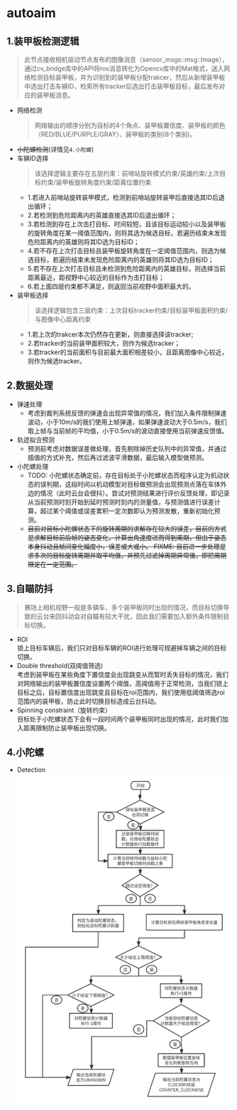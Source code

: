 # autoaim
## 1.装甲板检测逻辑
> 此节点接收相机驱动节点发布的图像消息（sensor_msgs::msg::Image），通过cv_bridge库中的API将ros消息转化为Opencv库中的Mat格式，送入网络检测目标装甲板，并为识别到的装甲板分配trakcer，然后从新增装甲板中选出打击车辆ID，检索所有tracker后选出打击装甲板目标，最后发布对应的装甲板消息。
- 网络检测
    > 网络输出的顺序分别为目标的4个角点、装甲板置信度、装甲板的颜色（RED/BLUE/PURPLE/GRAY）、装甲板的类别(8个类别)。
- ~~小陀螺检测~~(详情见`4.小陀螺`)
- 车辆ID选择
    > 该选择逻辑主要存在五层约束：前哨站旋转模式约束/英雄约束/上次目标约束/装甲板旋转角度约束/距离位置约束
    - 1.若进入前哨站旋转装甲模式，检测到前哨站旋转装甲后直接选其ID后退出循环；
    - 2.若检测到危险距离内的英雄直接选其ID后退出循环；
    - 3.若检测到存在上次击打目标、时间较短，且该目标运动较小以及装甲板的旋转角度在某一阈值范围内，则将其选为候选目标，若遍历结束未发现危险距离内的英雄则将其ID选为目标ID；
    - 4.若不存在上次打击目标且装甲板旋转角度在一定阈值范围内，则选为候选目标，若遍历结束未发现危险距离内的英雄则将其ID选为目标ID；
    - 5.若不存在上次打击目标且未检测到危险距离内的英雄目标，则选择当前距离最近，距视野中心较近的目标作为击打目标；
    - 6.若上面四层约束都不满足，则返回当前视野中面积最大的。
- 装甲板选择
    > 该选择逻辑包含三层约束：上次目标tracker约束/目标装甲板面积约束/与图像中心距离约束
    - 1.若上次的trakcer本次仍然存在更新，则直接选择该tracker; 
    - 2.若tracker的当前装甲面积较大，则作为候选tracker； 
    - 3.若tracker的当前面积与目前最大面积相差较小，且距离图像中心较近，则作为候选tracker。

## 2.数据处理
- 弹速处理
    - 考虑到裁判系统反馈的弹速会出现异常值的情况，我们加入条件限制弹速波动，小于10m/s的我们使用上帧弹速，如果弹速波动大于0.5m/s，我们取上帧与当前帧的平均值，小于0.5m/s的波动直接使用当前弹速反馈值。
- 轨迹拟合预测 
    - 预测前考虑对数据误差做处理，首先剔除掉历史队列中的异常值，并通过插值的方式补充，然后再过滤波平滑数据，最后输入模型做预测。
- 小陀螺处理 
    - TODO: 小陀螺状态确定前，存在目标处于小陀螺状态而程序认定为机动状态的误判期，这段时间以机动模型对目标做预测会出现预测点落在车体外边的情况（此时云台会很抖）。尝试对预测结果进行评价反馈处理，即记录从当前预测时刻开始到延时预测时刻内的测量值，与预测值进行误差计算，超过某个阈值或误差累积一定次数即认为预测发散，重新初始化预测。
    - ~~目前对目标小陀螺状态下的旋转周期的求解存在较大的误差，目前的方式是求解目标前后帧的姿态变化，计算出角速度进而得到周期，但由于姿态本身抖动且帧间变化幅度小，误差或大或小。
    FIXME: 目前进一步处理是求多次的目标旋转周期并取平均值，并预先过滤掉周期异常值，即把周期限定在一定范围。~~



## 3.自瞄防抖
> 赛场上相机视野一般是多辆车、多个装甲板同时出现的情况，而目标切换导致的云台来回抖动会对自瞄有较大干扰，因此我们需要加入额外条件限制目标切换。
- ROI \
    锁上目标车辆后，我们只对目标车辆的ROI进行处理可规避掉车辆之间的目标切换。
- Double threshold(双阈值筛选) \
考虑到装甲板在某些角度下置信度会出现跳变从而暂时丢失目标的情况，我们对网络输出的装甲板置信度设置两个阈值，高阈值用于正常检测，当我们锁上目标之后，目标置信度出现跳变且目标在roi范围内，我们使用低阈值筛选roi范围内的装甲板，防止此时切换目标造成云台抖动。
- Spinning constraint（旋转约束）\
目标处于小陀螺状态下会有一段时间两个装甲板同时出现的情况，此时我们加入距离限制防止装甲板出现切换。
## 4.小陀螺
- Detection
![image](docs/spinning_detect_logic.jpg)
    